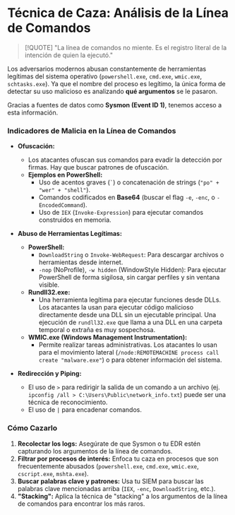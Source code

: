 # Técnica de Caza: Análisis de la Línea de Comandos

> [!QUOTE] "La línea de comandos no miente. Es el registro literal de la intención de quien la ejecutó."

Los adversarios modernos abusan constantemente de herramientas legítimas del sistema operativo (`powershell.exe`, `cmd.exe`, `wmic.exe`, `schtasks.exe`). Ya que el nombre del proceso es legítimo, la única forma de detectar su uso malicioso es analizando **qué argumentos** se le pasaron.

Gracias a fuentes de datos como **Sysmon (Event ID 1)**, tenemos acceso a esta información.

### Indicadores de Malicia en la Línea de Comandos

-   **Ofuscación:**
    -   Los atacantes ofuscan sus comandos para evadir la detección por firmas. Hay que buscar patrones de ofuscación.
    -   **Ejemplos en PowerShell:**
        -   Uso de acentos graves (`` ` ``) o concatenación de strings (`"po" + "wer" + "shell"`).
        -   Comandos codificados en **Base64** (buscar el flag `-e`, `-enc`, o `-EncodedCommand`).
        -   Uso de `IEX` (`Invoke-Expression`) para ejecutar comandos construidos en memoria.

-   **Abuso de Herramientas Legítimas:**
    -   **PowerShell:**
        -   `DownloadString` o `Invoke-WebRequest`: Para descargar archivos o herramientas desde internet.
        -   `-nop` (NoProfile), `-w hidden` (WindowStyle Hidden): Para ejecutar PowerShell de forma sigilosa, sin cargar perfiles y sin ventana visible.
    -   **Rundll32.exe:**
        -   Una herramienta legítima para ejecutar funciones desde DLLs. Los atacantes la usan para ejecutar código malicioso directamente desde una DLL sin un ejecutable principal. Una ejecución de `rundll32.exe` que llama a una DLL en una carpeta temporal o extraña es muy sospechosa.
    -   **WMIC.exe (Windows Management Instrumentation):**
        -   Permite realizar tareas administrativas. Los atacantes lo usan para el movimiento lateral (`/node:REMOTEMACHINE process call create "malware.exe"`) o para obtener información del sistema.

-   **Redirección y Piping:**
    -   El uso de `>` para redirigir la salida de un comando a un archivo (ej. `ipconfig /all > C:\Users\Public\network_info.txt`) puede ser una técnica de reconocimiento.
    -   El uso de `|` para encadenar comandos.

### Cómo Cazarlo

1.  **Recolectar los logs:** Asegúrate de que Sysmon o tu EDR estén capturando los argumentos de la línea de comandos.
2.  **Filtrar por procesos de interés:** Enfoca tu caza en procesos que son frecuentemente abusados (`powershell.exe`, `cmd.exe`, `wmic.exe`, `cscript.exe`, `mshta.exe`).
3.  **Buscar palabras clave y patrones:** Usa tu SIEM para buscar las palabras clave mencionadas arriba (`IEX`, `-enc`, `DownloadString`, etc.).
4.  **"Stacking":** Aplica la técnica de "stacking" a los argumentos de la línea de comandos para encontrar los más raros.
